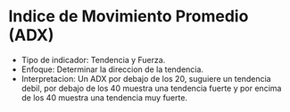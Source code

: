# Indice de Movimiento Promedio (ADX)

-   Tipo de indicador: Tendencia y Fuerza.
-   Enfoque: Determinar la direccion de la tendencia.
-   Interpretacion: Un ADX por debajo de los 20, suguiere un tendencia debil, por debajo de los 40 muestra una tendencia fuerte y por encima de los 40 muestra una tendencia muy fuerte.
